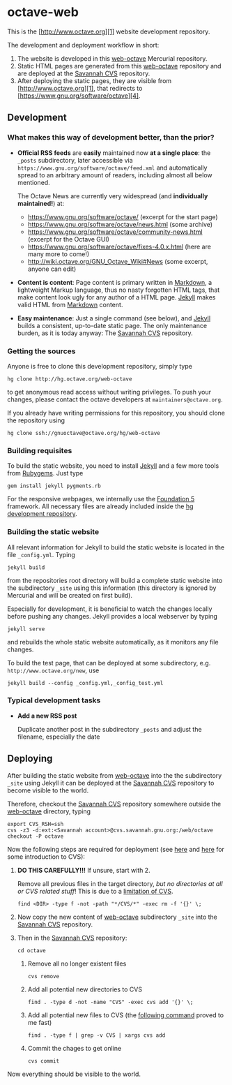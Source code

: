 # octave-web

This is the [http://www.octave.org][1] website development repository.

The development and deployment workflow in short:

1. The website is developed in this [web-octave][2] Mercurial repository.
2. Static HTML pages are generated from this [web-octave][2] repository
   and are deployed at the [Savannah CVS][3] repository.
3. After deploying the static pages, they are visible from
   [http://www.octave.org][1], that redirects to
   [https://www.gnu.org/software/octave][4].

[1]: http://www.octave.org
[2]: http://hg.octave.org/web-octave
[3]: http://web.cvs.savannah.gnu.org/viewvc/octave/?root=octave
[4]: https://www.gnu.org/software/octave



## Development

### What makes this way of development better, than the prior?

- **Official RSS feeds** are **easily** maintained now **at a single place**:
  the `_posts` subdirectory, later accessible via
  `https://www.gnu.org/software/octave/feed.xml` and automatically spread
  to an arbitrary amount of readers, including almost all below mentioned.

  The Octave News are currently very widespread
  (and **individually maintained!**) at:
  - https://www.gnu.org/software/octave/ (excerpt for the start page)
  - https://www.gnu.org/software/octave/news.html (some archive)
  - https://www.gnu.org/software/octave/community-news.html (excerpt for the
    Octave GUI)
  - https://www.gnu.org/software/octave/fixes-4.0.x.html (here are many more
    to come!)
  - http://wiki.octave.org/GNU_Octave_Wiki#News (some excerpt, anyone can edit)

- **Content is content**: Page content is primary written in [Markdown][5],
  a lightweight Markup language, thus no nasty forgotten HTML tags, that
  make content look ugly for any author of a HTML page.
  [Jekyll][6] makes valid HTML from [Markdown][5] content.

- **Easy maintenance**: Just a single command (see below), and [Jekyll][6]
  builds a consistent, up-to-date static page.  The only maintenance burden,
  as it is today anyway: The [Savannah CVS][3] repository.

[5]: https://daringfireball.net/projects/markdown/syntax
[6]: https://jekyllrb.com/



### Getting the sources

Anyone is free to clone this development repository, simply type

    hg clone http://hg.octave.org/web-octave

to get anonymous read access without writing privileges.
To push your changes, please contact the octave developers at
`maintainers@octave.org`.

If you already have writing permissions for this repository,
you should clone the repository using

    hg clone ssh://gnuoctave@octave.org/hg/web-octave



### Building requisites

To build the static website, you need to install [Jekyll][6] and a few more
tools from [Rubygems][7].  Just type

    gem install jekyll pygments.rb

For the responsive webpages, we internally use the [Foundation 5][8]
framework.  All necessary files are already included inside the
[hg development repository][2].

[7]: https://rubygems.org/
[8]: http://foundation.zurb.com/sites/docs/v/5.5.3/



### Building the static website

All relevant information for Jekyll to build the static website is located
in the file `_config.yml`.
Typing

    jekyll build

from the repositories root directory will build a complete static website
into the subdirectory `_site` using this information (this directory is
ignored by Mercurial and will be created on first build).

Especially for development, it is beneficial to watch the changes locally
before pushing any changes.
Jekyll provides a local webserver by typing

    jekyll serve

and rebuilds the whole static website automatically, as it monitors any
file changes.

To build the test page, that can be deployed at some subdirectory, e.g.
`http://www.octave.org/new`, use

    jekyll build --config _config.yml,_config_test.yml



### Typical development tasks

- **Add a new RSS post**

  Duplicate another post in the subdirectory `_posts` and
  adjust the filename, especially the date



## Deploying

After building the static website from [web-octave][2] into the
the subdirectory `_site` using Jekyll it can be deployed at the
[Savannah CVS][3] repository to become visible to the world.

Therefore, checkout the [Savannah CVS][3] repository somewhere
outside the [web-octave][2] directory, typing

    export CVS_RSH=ssh
    cvs -z3 -d:ext:<Savannah account>@cvs.savannah.gnu.org:/web/octave checkout -P octave

Now the following steps are required for deployment
(see [here][9] and [here][10] for some introduction to CVS):

1. **DO THIS CAREFULLY!!!** If unsure, start with 2.

   Remove all previous files in the target directory,
   *but no directories at all or CVS related stuff*!
   This is due to a [limitation of CVS][11].

       find <DIR> -type f -not -path "*/CVS/*" -exec rm -f '{}' \;

2. Now copy the new content of [web-octave][2] subdirectory `_site` into the
   [Savannah CVS][3] repository.

3. Then in the [Savannah CVS][3] repository:

       cd octave

   1. Remove all no longer existent files

          cvs remove

   2. Add all potential new directories to CVS

          find . -type d -not -name "CVS" -exec cvs add '{}' \;

   3. Add all potential new files to CVS (the [following command][12]
      proved to me fast)

          find . -type f | grep -v CVS | xargs cvs add

   4. Commit the chages to get online

          cvs commit

Now everything should be visible to the world.

[9]: https://savannah.nongnu.org/projects/cvs
[10]: http://www.cs.umb.edu/~srevilak/cvs.html
[11]: https://web.archive.org/web/20140629054602/http://ximbiot.com/cvs/manual/cvs-1.11.23/cvs_7.html#SEC69
[12]: http://stackoverflow.com/questions/5071/how-to-add-cvs-directories-recursively
